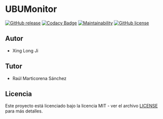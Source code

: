 # UBUMonitor
[![GitHub release](https://img.shields.io/github/release/xjx1001/UBUMonitor.svg)](https://github.com/xjx1001/UBUMonitor/releases/)
[![Codacy Badge](https://app.codacy.com/project/badge/Grade/ae4733a382c045deb7ea7e78f20eb77a)](https://www.codacy.com/manual/xjx1001/UBUMonitor?utm_source=github.com&amp;utm_medium=referral&amp;utm_content=xjx1001/UBUMonitor&amp;utm_campaign=Badge_Grade)
[![Maintainability](https://api.codeclimate.com/v1/badges/014d3e5cc23c39c659b9/maintainability)](https://codeclimate.com/github/xjx1001/UBUMonitor/maintainability)
[![GitHub license](https://img.shields.io/github/license/xjx1001/UBUMonitor)](https://github.com/xjx1001/UBUMonitor/blob/master/LICENSE)

## Autor

-   Xing Long Ji

## Tutor
-   Raúl Marticorena Sánchez

## Licencia
Este proyecto está licenciado bajo la licencia MIT - ver el archivo [LICENSE](LICENSE) para más detalles.
